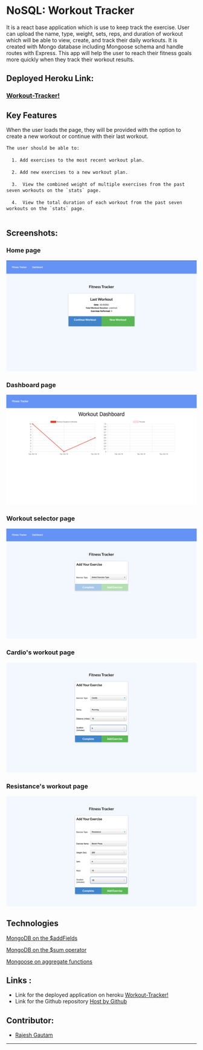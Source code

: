 # NoSQL: Workout Tracker

It is a react base application which is use to keep track the exercise. User can upload the name, type, weight, sets, reps, and duration of workout which will be able to view, create, and track their daily workouts. It is created with Mongo database including Mongoose schema and handle routes with Express. This app will help the user to reach their fitness goals more quickly when they track their workout results.


## Deployed Heroku Link:
 ### [Workout-Tracker!](https://blooming-anchorage-64819.herokuapp.com)

## Key Features

When the user loads the page, they will be provided with the option to create a new workout or continue with their last workout.
```
The user should be able to:

  1. Add exercises to the most recent workout plan.

  2. Add new exercises to a new workout plan.

  3.  View the combined weight of multiple exercises from the past seven workouts on the `stats` page.

  4.  View the total duration of each workout from the past seven workouts on the `stats` page.
 
 ```

## Screenshots:
  ### Home page
 ![](./assets/homePage.png) 

 ### Dashboard page
 ![](./assets/dashboardPage.png) 

 ### Workout selector page
 ![](./assets/selectorPage.png) 

 ### Cardio's workout page
 ![](./assets/cardioPage.png) 

 ### Resistance's workout page
 ![](./assets/resistancePage.png) 



## Technologies 
[MongoDB on the $addFields](https://docs.mongodb.com/manual/reference/operator/aggregation/addFields/)

[MongoDB on the $sum operator](https://docs.mongodb.com/manual/reference/operator/aggregation/sum/)

[Mongoose on aggregate functions](https://mongoosejs.com/docs/api.html#aggregate_Aggregate)




## Links :
* Link for the deployed application on heroku [Workout-Tracker!](https://blooming-anchorage-64819.herokuapp.com)
* Link for the Github repository [Host by Github](https://github.com/Rajesh295-dev/Workout-Tracker)
## Contributor:

* [Rajesh Gautam](https://github.com/Rajesh295-dev)
---
